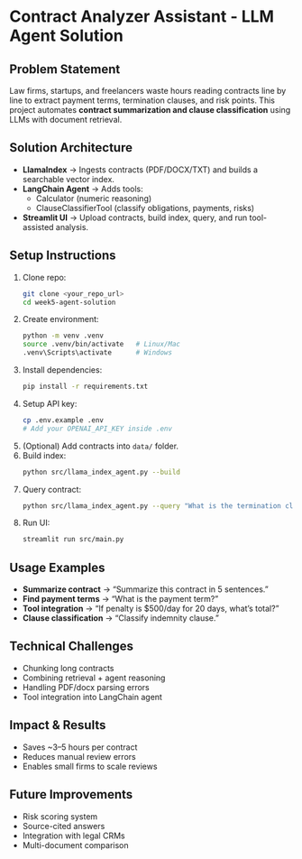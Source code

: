 # Contract Analyzer Assistant - LLM Agent Solution

## Problem Statement
Law firms, startups, and freelancers waste hours reading contracts line by line to extract payment terms, termination clauses, and risk points. This project automates **contract summarization and clause classification** using LLMs with document retrieval.

## Solution Architecture
- **LlamaIndex** → Ingests contracts (PDF/DOCX/TXT) and builds a searchable vector index.
- **LangChain Agent** → Adds tools:
  - Calculator (numeric reasoning)
  - ClauseClassifierTool (classify obligations, payments, risks)
- **Streamlit UI** → Upload contracts, build index, query, and run tool-assisted analysis.

## Setup Instructions
1. Clone repo:
   ```bash
   git clone <your_repo_url>
   cd week5-agent-solution
   ```
2. Create environment:
   ```bash
   python -m venv .venv
   source .venv/bin/activate   # Linux/Mac
   .venv\Scripts\activate      # Windows
   ```
3. Install dependencies:
   ```bash
   pip install -r requirements.txt
   ```
4. Setup API key:
   ```bash
   cp .env.example .env
   # Add your OPENAI_API_KEY inside .env
   ```
5. (Optional) Add contracts into `data/` folder.
6. Build index:
   ```bash
   python src/llama_index_agent.py --build
   ```
7. Query contract:
   ```bash
   python src/llama_index_agent.py --query "What is the termination clause?"
   ```
8. Run UI:
   ```bash
   streamlit run src/main.py
   ```

## Usage Examples
- **Summarize contract** → “Summarize this contract in 5 sentences.”
- **Find payment terms** → “What is the payment term?”
- **Tool integration** → “If penalty is $500/day for 20 days, what’s total?”
- **Clause classification** → “Classify indemnity clause.”

## Technical Challenges
- Chunking long contracts
- Combining retrieval + agent reasoning
- Handling PDF/docx parsing errors
- Tool integration into LangChain agent

## Impact & Results
- Saves ~3–5 hours per contract
- Reduces manual review errors
- Enables small firms to scale reviews

## Future Improvements
- Risk scoring system
- Source-cited answers
- Integration with legal CRMs
- Multi-document comparison
